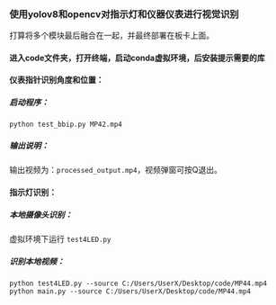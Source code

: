 ### 使用yolov8和opencv对指示灯和仪器仪表进行视觉识别  
打算将多个模块最后融合在一起，并最终部署在板卡上面。


#### 进入code文件夹，打开终端，启动conda虚拟环境，后安装提示需要的库


#### 仪表指针识别角度和位置：
##### 启动程序：  
`python test_bbip.py MP42.mp4`  

##### 输出说明：  
输出视频为：`processed_output.mp4`，视频弹窗可按Q退出。


#### 指示灯识别：
##### 本地摄像头识别：  
虚拟环境下运行 `test4LED.py`  

##### 识别本地视频：  
`python test4LED.py --source C:/Users/UserX/Desktop/code/MP44.mp4`  
`python main.py --source C:/Users/UserX/Desktop/code/MP44.mp4`
